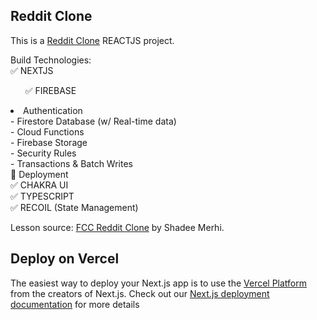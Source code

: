 ## Reddit Clone

This is a [Reddit Clone](https://reddit-clone-ten-gray.vercel.app/) REACTJS project.


Build Technologies: <br/>
✅  NEXTJS <br/>
<ul>✅  FIREBASE <br/></ul>
<li>Authentication</li> 
      - Firestore Database (w/ Real-time data) <br/>
      - Cloud Functions <br/>
      - Firebase Storage <br/>
      - Security Rules <br/>
      - Transactions & Batch Writes <br/>
      🚀  Deployment <br/>
✅  CHAKRA UI <br/>
✅  TYPESCRIPT <br/>
✅  RECOIL (State Management) <br/>


Lesson source: [FCC Reddit Clone](https://www.youtube.com/watch?v=rCm5RVYKWVg) by Shadee Merhi.

## Deploy on Vercel

The easiest way to deploy your Next.js app is to use the [Vercel Platform](https://vercel.com/new?utm_medium=default-template&filter=next.js&utm_source=create-next-app&utm_campaign=create-next-app-readme) from the creators of Next.js. Check out our [Next.js deployment documentation](https://nextjs.org/docs/deployment) for more details
